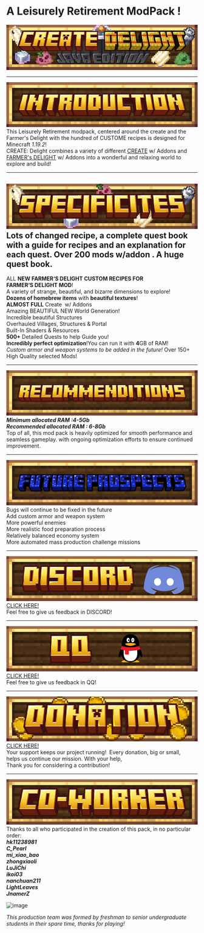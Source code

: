 # A Leisurely Retirement ModPack !

![image](https://github.com/Jasons-impart/Create-Delight/blob/main/images%20for%20rm/%E5%8D%B7%E9%A6%96.png)

-------------------------------------------------------------------------

![image](https://github.com/Jasons-impart/Create-Delight/blob/main/images%20for%20rm/introduce.png)  
This Leisurely Retirement modpack, centered around the create and the Farmer's Delight with the hundred of CUSTOME recipes is designed for Minecraft *1.19.2*!<br>
CREATE: Delight combines a variety of different [CREATE](https://github.com/Creators-of-Create/Create) w/ Addons and [FARMER's DELIGHT](https://github.com/Creators-of-Create/Create) w/ Addons into a wonderful and relaxing world to explore and build!  

-------------------------------------------------------------------------

![image](https://github.com/Jasons-impart/Create-Delight/blob/main/images%20for%20rm/speci.png)  
Lots of changed recipe, a complete quest book with a guide for recipes and an explanation for each quest.
Over 200 mods w/addon . A huge quest book.
 
---

ALL **NEW FARMER‘S DELIGHT CUSTOM RECIPES FOR FARMER‘S DELIGHT MOD**!  
A variety of strange, beautiful, and bizarre dimensions to explore!  
**Dozens of homebrew items** with **beautiful textures**!  
**ALMOST FULL** Create  w/ Addons  
Amazing BEAUTIFUL NEW World Generation!  
Incredible beautiful Structures  
Overhauled Villages, Structures & Portal  
Built-In Shaders & Resources  
**500+** Detailed Quests to help Guide you!  
**Incredibly perfect optimization**!You can run it with **4**GB of RAM!  
*Custom armor and weapon systems to be added in the future!* 
Over 150+ High Quality selected Mods!  

-------------------------------------------------------------------------

![image](https://github.com/Jasons-impart/Create-Delight/blob/main/images%20for%20rm/reco.png)  
***Minimum allocated RAM :4-5Gb***  
***Recommended allocated RAM : 6-8Gb***  
Top of all, this mod pack is heavily optimized for smooth performance and seamless gameplay. with ongoing optimization efforts to ensure continued improvement.

-------------------------------------------------------------------------

![image](https://github.com/Jasons-impart/Create-Delight/blob/main/images%20for%20rm/future.png)  
Bugs will continue to be fixed in the future  
Add custom armor and weapon system  
More powerful enemies  
More realistic food preparation process  
Relatively balanced economy system  
More automated mass production challenge missions  

-------------------------------------------------------------------------

![image](https://github.com/Jasons-impart/Create-Delight/blob/main/images%20for%20rm/discord.png)  
[CLICK HERE!](https://discord.gg/VjZKDnCT)  
Feel free to give us feedback in DISCORD!  

-------------------------------------------------------------------------

![image](https://github.com/Jasons-impart/Create-Delight/blob/main/images%20for%20rm/qq.png)  
[CLICK HERE!](https://qm.qq.com/q/ajPFnOx65a)  
Feel free to give us feedback in QQ!  

-------------------------------------------------------------------------

![image](https://github.com/Jasons-impart/Create-Delight/blob/main/images%20for%20rm/donation.png)  
[CLICK HERE!](https://afdian.com/a/hk11238981)  
Your support keeps our project running!  Every donation, big or small,  
helps us continue our mission. With your help,  
Thank you for considering a contribution!  

-------------------------------------------------------------------------

![image](https://github.com/Jasons-impart/Create-Delight/blob/main/images%20for%20rm/coworker.png)  
Thanks to all who participated in the creation of this pack, in no particular order:  
***hk11238981***  
***C_Pearl***  
***mi_xiao_bao***  
***zhongxiaoli***  
***LuJiChi***  
***ikoi03***  
***nanchuan211***  
***LightLeaves***  
***JnamerZ***  

![image](https://github.com/Jasons-impart/Create-Delight/blob/main/images%20for%20rm/%E5%A4%B4.png)  

*This production team was formed by freshman to senior undergraduate students in their spare time, thanks for playing!*
